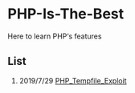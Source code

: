 # PHP-Is-The-Best
Here to learn PHP‘s features

## List
1. 2019/7/29 [PHP_Tempfile_Exploit](./PHP_Tempfile_Exploit)
